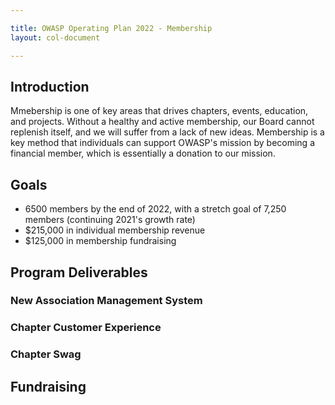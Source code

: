 ```yaml
---

title: OWASP Operating Plan 2022 - Membership
layout: col-document

---
```


## Introduction

Mmebership is one of key areas that drives chapters, events, education, and projects. Without a healthy and active membership, our Board cannot replenish itself, and we will suffer from a lack of new ideas. Membership is a key method that individuals can support OWASP's mission by becoming a financial member, which is essentially a donation to our mission.

## Goals

- 6500 members by the end of 2022, with a stretch goal of 7,250 members (continuing 2021's growth rate)
- $215,000 in individual membership revenue
- $125,000 in membership fundraising


## Program Deliverables

### New Association Management System

### Chapter Customer Experience

### Chapter Swag

## Fundraising
